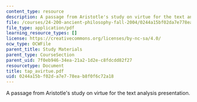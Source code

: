 ```yaml
---
content_type: resource
description: A passage from Aristotle's study on virtue for the text analysis presentation.
file: /courses/24-200-ancient-philosophy-fall-2004/0244a15bf02da7e778eab8f0f6c72a18_tap_avirtue.pdf
file_type: application/pdf
learning_resource_types: []
license: https://creativecommons.org/licenses/by-nc-sa/4.0/
ocw_type: OCWFile
parent_title: Study Materials
parent_type: CourseSection
parent_uid: 7f0eb946-34ea-21a2-1d2e-c8fdcdd82f27
resourcetype: Document
title: tap_avirtue.pdf
uid: 0244a15b-f02d-a7e7-78ea-b8f0f6c72a18
---
```

A passage from Aristotle's study on virtue for the text analysis presentation.